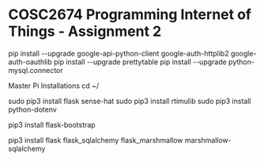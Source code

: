 # COSC2674 Programming Internet of Things - Assignment 2


pip install --upgrade google-api-python-client google-auth-httplib2 google-auth-oauthlib
pip install --upgrade prettytable
pip install --upgrade python-mysql.connector

Master Pi Installations
cd ~/

sudo pip3 install flask sense-hat 
sudo pip3 install rtimulib 
sudo pip3 install python-dotenv

pip3 install flask-bootstrap

pip3 install flask flask_sqlalchemy flask_marshmallow marshmallow-sqlalchemy 